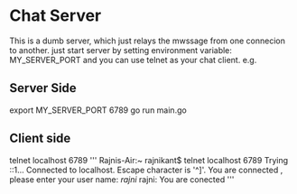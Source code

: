 # Chat Server
This is a dumb server, which just relays the mwssage from one connecion to another.
just start server by setting environment variable: MY_SERVER_PORT
and you can use telnet as your chat client.
e.g.
## Server Side
export MY_SERVER_PORT 6789
go run main.go

## Client side
telnet localhost 6789
'''
Rajnis-Air:~ rajnikant$ telnet localhost 6789
Trying ::1...
Connected to localhost.
Escape character is '^]'.
You are connected , please enter your user name: *rajni*
rajni: You are conected
'''
